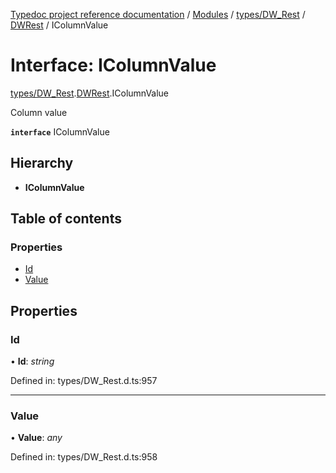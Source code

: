 [Typedoc project reference documentation](../README.md) / [Modules](../modules.md) / [types/DW_Rest](../modules/types_dw_rest.md) / [DWRest](../modules/types_dw_rest.dwrest.md) / IColumnValue

# Interface: IColumnValue

[types/DW_Rest](../modules/types_dw_rest.md).[DWRest](../modules/types_dw_rest.dwrest.md).IColumnValue

Column value

**`interface`** IColumnValue

## Hierarchy

* **IColumnValue**

## Table of contents

### Properties

- [Id](types_dw_rest.dwrest.icolumnvalue.md#id)
- [Value](types_dw_rest.dwrest.icolumnvalue.md#value)

## Properties

### Id

• **Id**: *string*

Defined in: types/DW_Rest.d.ts:957

___

### Value

• **Value**: *any*

Defined in: types/DW_Rest.d.ts:958
